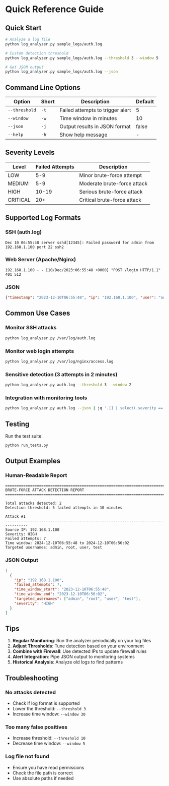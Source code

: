 # Quick Reference Guide

## Quick Start

```bash
# Analyze a log file
python log_analyzer.py sample_logs/auth.log

# Custom detection threshold
python log_analyzer.py sample_logs/auth.log --threshold 3 --window 5

# Get JSON output
python log_analyzer.py sample_logs/auth.log --json
```

## Command Line Options

| Option | Short | Description | Default |
|--------|-------|-------------|---------|
| `--threshold` | `-t` | Failed attempts to trigger alert | 5 |
| `--window` | `-w` | Time window in minutes | 10 |
| `--json` | `-j` | Output results in JSON format | false |
| `--help` | `-h` | Show help message | - |

## Severity Levels

| Level | Failed Attempts | Description |
|-------|----------------|-------------|
| LOW | 5-9 | Minor brute-force attempt |
| MEDIUM | 5-9 | Moderate brute-force attack |
| HIGH | 10-19 | Serious brute-force attack |
| CRITICAL | 20+ | Critical brute-force attack |

## Supported Log Formats

### SSH (auth.log)
```
Dec 10 06:55:48 server sshd[12345]: Failed password for admin from 192.168.1.100 port 22 ssh2
```

### Web Server (Apache/Nginx)
```
192.168.1.100 - - [10/Dec/2023:06:55:48 +0000] "POST /login HTTP/1.1" 401 512
```

### JSON
```json
{"timestamp": "2023-12-10T06:55:48", "ip": "192.168.1.100", "user": "admin", "status": "failed"}
```

## Common Use Cases

### Monitor SSH attacks
```bash
python log_analyzer.py /var/log/auth.log
```

### Monitor web login attempts
```bash
python log_analyzer.py /var/log/nginx/access.log
```

### Sensitive detection (3 attempts in 2 minutes)
```bash
python log_analyzer.py auth.log --threshold 3 --window 2
```

### Integration with monitoring tools
```bash
python log_analyzer.py auth.log --json | jq '.[] | select(.severity == "CRITICAL")'
```

## Testing

Run the test suite:
```bash
python run_tests.py
```

## Output Examples

### Human-Readable Report
```
================================================================================
BRUTE-FORCE ATTACK DETECTION REPORT
================================================================================

Total attacks detected: 2
Detection threshold: 5 failed attempts in 10 minutes

Attack #1
--------------------------------------------------------------------------------
Source IP: 192.168.1.100
Severity: HIGH
Failed attempts: 7
Time window: 2024-12-10T06:55:48 to 2024-12-10T06:56:02
Targeted usernames: admin, root, user, test
```

### JSON Output
```json
[
  {
    "ip": "192.168.1.100",
    "failed_attempts": 7,
    "time_window_start": "2023-12-10T06:55:48",
    "time_window_end": "2023-12-10T06:56:02",
    "targeted_usernames": ["admin", "root", "user", "test"],
    "severity": "HIGH"
  }
]
```

## Tips

1. **Regular Monitoring**: Run the analyzer periodically on your log files
2. **Adjust Thresholds**: Tune detection based on your environment
3. **Combine with Firewall**: Use detected IPs to update firewall rules
4. **Alert Integration**: Pipe JSON output to monitoring systems
5. **Historical Analysis**: Analyze old logs to find patterns

## Troubleshooting

### No attacks detected
- Check if log format is supported
- Lower the threshold: `--threshold 3`
- Increase time window: `--window 30`

### Too many false positives
- Increase threshold: `--threshold 10`
- Decrease time window: `--window 5`

### Log file not found
- Ensure you have read permissions
- Check the file path is correct
- Use absolute paths if needed
